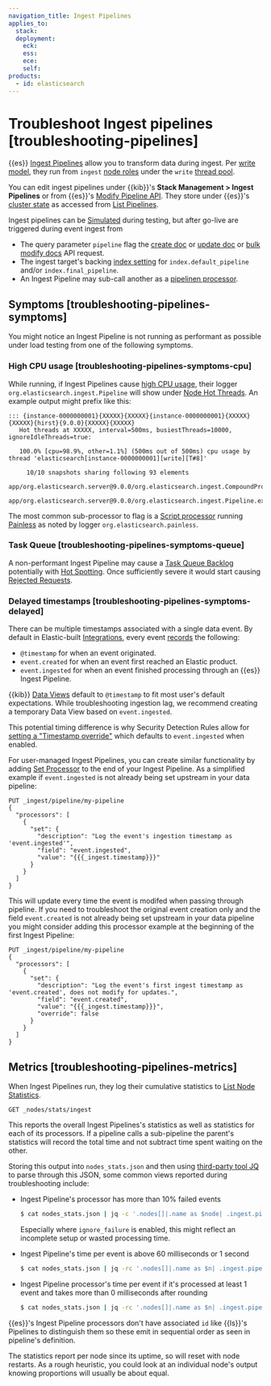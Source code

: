 ```yaml
---
navigation_title: Ingest Pipelines
applies_to:
  stack:
  deployment:
    eck:
    ess:
    ece:
    self:
products:
  - id: elasticsearch
---
```


# Troubleshoot Ingest pipelines [troubleshooting-pipelines]

{{es}} [Ingest Pipelines](https://www.elastic.co/docs/manage-data/ingest/transform-enrich/ingest-pipelines) allow you to transform data during ingest. Per [write model](https://www.elastic.co/docs/deploy-manage/distributed-architecture/reading-and-writing-documents#basic-write-model), they run from `ingest` [node roles](https://www.elastic.co/docs/deploy-manage/distributed-architecture/clusters-nodes-shards/node-roles) under the `write` [thread pool](https://www.elastic.co/docs/reference/elasticsearch/configuration-reference/thread-pool-settings).

You can edit ingest pipelines under {{kib}}'s **Stack Management > Ingest Pipelines** or from {{es}}'s [Modify Pipeline API](https://www.elastic.co/docs/api/doc/elasticsearch/operation/operation-ingest-put-pipeline). They store under {{es}}'s [cluster state](https://www.elastic.co/docs/api/doc/elasticsearch/operation/operation-cluster-state) as accessed from [List Pipelines](https://www.elastic.co/docs/api/doc/elasticsearch/operation/operation-ingest-get-pipeline).

Ingest pipelines can be [Simulated](https://www.elastic.co/docs/api/doc/elasticsearch/operation/operation-ingest-simulate) during testing, but after go-live are triggered during event ingest from

* The query parameter `pipeline` flag the [create doc](https://www.elastic.co/docs/api/doc/elasticsearch/operation/operation-create) or [update doc](https://www.elastic.co/docs/api/doc/elasticsearch/operation/operation-update_) or [bulk modify docs](https://www.elastic.co/docs/api/doc/elasticsearch/operation/operation-bulk) API request.
* The ingest target's backing [index setting](https://www.elastic.co/docs/reference/elasticsearch/index-settings/index-modules#dynamic-index-settings) for `index.default_pipeline` and/or `index.final_pipeline`.
* An Ingest Pipeline may sub-call another as a [pipelinen processor](https://www.elastic.co/docs/reference/enrich-processor/pipeline-processor).

## Symptoms [troubleshooting-pipelines-symptoms]

You might notice an Ingest Pipeline is not running as performant as possible under load testing from one of the following symptoms.


### High CPU usage [troubleshooting-pipelines-symptoms-cpu]

While running, if Ingest Pipelines cause [high CPU usage](https://www.elastic.co/docs/troubleshoot/elasticsearch/high-cpu-usage), their logger `org.elasticsearch.ingest.Pipeline` will show under [Node Hot Threads](https://www.elastic.co/docs/api/doc/elasticsearch/operation/operation-nodes-hot-threads). An example output might prefix like this:

```text
::: {instance-0000000001}{XXXXX}{XXXXX}{instance-0000000001}{XXXXX}{XXXXX}{hirst}{9.0.0}{XXXXX}{XXXXX}
   Hot threads at XXXXX, interval=500ms, busiestThreads=10000, ignoreIdleThreads=true:

   100.0% [cpu=98.9%, other=1.1%] (500ms out of 500ms) cpu usage by thread 'elasticsearch[instance-0000000001][write][T#8]'

     10/10 snapshots sharing following 93 elements
       app/org.elasticsearch.server@9.0.0/org.elasticsearch.ingest.CompoundProcessor.execute(CompoundProcessor.java:145)
       app/org.elasticsearch.server@9.0.0/org.elasticsearch.ingest.Pipeline.execute(Pipeline.java:129)
```

The most common sub-processor to flag is a [Script processor](https://www.elastic.co/docs/reference/enrich-processor/script-processor) running [Painless](https://www.elastic.co/docs/reference/scripting-languages/painless/painless) as noted by logger `org.elasticsearch.painless`.


### Task Queue [troubleshooting-pipelines-symptoms-queue]

A non-performant Ingest Pipeline may cause a [Task Queue Backlog](https://www.elastic.co/docs/troubleshoot/elasticsearch/task-queue-backlog) potentially with [Hot Spotting](https://www.elastic.co/docs/troubleshoot/elasticsearch/hotspotting). Once sufficiently severe it would start causing [Rejected Requests](https://www.elastic.co/docs/troubleshoot/elasticsearch/rejected-requests#check-rejected-tasks).


### Delayed timestamps [troubleshooting-pipelines-symptoms-delayed]

There can be multiple timestamps associated with a single data event. By default in Elastic-built [Integrations](https://www.elastic.co/docs/reference/integrations), every event [records](https://www.elastic.co/docs/reference/ecs/ecs-principles-implementation#_timestamps) the following:

* `@timestamp` for when an event originated.
* `event.created` for when an event first reached an Elastic product.
* `event.ingested` for when an event finished processing through an {{es}} Ingest Pipeline.

{{kib}} [Data Views](https://www.elastic.co/docs/explore-analyze/find-and-organize/data-views) default to `@timestamp` to fit most user's default expectations. While troubleshooting ingestion lag, we recommend creating a temporary Data View based on `event.ingested`. 

This potential timing difference is why Security Detection Rules allow for [setting a "Timestamp override"](https://www.elastic.co/docs/troubleshoot/security/detection-rules#troubleshoot-ingestion-pipeline-delay) which defaults to `event.ingested` when enabled.

For user-managed Ingest Pipelines, you can create similar functionality by adding [Set Processor](https://www.elastic.co/docs/reference/enrich-processor/set-processor) to the end of your Ingest Pipeline. As a simplified example if `event.ingested` is not already being set upstream in your data pipeline:

```console
PUT _ingest/pipeline/my-pipeline
{
  "processors": [
    {
      "set": {
        "description": "Log the event's ingestion timestamp as 'event.ingested'",
        "field": "event.ingested",
        "value": "{{{_ingest.timestamp}}}"
      }
    }
  ]
}
```

This will update every time the event is modifed when passing through pipeline. If you need to troubleshoot the original event creation only and the field `event.created` is not already being set upstream in your data pipeline you might consider adding this processor example at the beginning of the first Ingest Pipeline:

```console
PUT _ingest/pipeline/my-pipeline
{
  "processors": [
    {
      "set": {
        "description": "Log the event's first ingest timestamp as 'event.created', does not modify for updates.",
        "field": "event.created",
        "value": "{{{_ingest.timestamp}}}",
        "override": false
      }
    }
  ]
}
```


## Metrics [troubleshooting-pipelines-metrics]

When Ingest Pipelines run, they log their cumulative statistics to [List Node Statistics](https://www.elastic.co/docs/api/doc/elasticsearch/operation/operation-nodes-stats). 

```console
GET _nodes/stats/ingest
```

This reports the overall Ingest Pipelines's statistics as well as statistics for each of its processors. If a pipeline calls a sub-pipeline the parent's statistics will record the total time and not subtract time spent waiting on the other. 

Storing this output into `nodes_stats.json` and then using [third-party tool JQ](https://jqlang.github.io/jq/) to parse through this JSON, some common views reported during troubleshooting include:

* Ingest Pipeline's processor has more than 10% failed events

  ```bash
  $ cat nodes_stats.json | jq -c '.nodes[]|.name as $node| .ingest.pipelines|to_entries[]| .key as $pipeline| .value.processors[] | to_entries[]|.key as $process| { pipeline:$pipeline, process:$process, node:$node, total:.value.stats.count, failed:.value.stats.failed, failed_percent:(try (100*.value.stats.failed/.value.stats.count|round) catch 0)}| select(.total>0 and .failed_percent>10)'
  ```

  Especially where `ignore_failure` is enabled, this might reflect an incomplete setup or wasted processing time.

* Ingest Pipeline's time per event is above 60 milliseconds or 1 second

  ```bash
  $ cat nodes_stats.json | jq -rc '.nodes[]|.name as $n| .ingest.pipelines|to_entries[]| .key as $pi|.value| { name:$n, pipeline:$pi, total_count:.count, total_millis:.time_in_millis, total_failed:.failed }| select(.total_count>0)|.+{time_per:(.total_millis/.total_count|round)}|select(.time_per>60)'
  ```

* Ingest Pipeline processor's time per event if it's processed at least 1 event and takes more than 0 milliseconds after rounding

  ```bash
  $ cat nodes_stats.json | jq -rc '.nodes[]|.name as $n| .ingest.pipelines|to_entries[]| .key as $pi|.value.processors[]| to_entries[]|.key as $pr| .value.stats|{ name:$n, pipeline:$pi, processor:$pr, total_count:.count, total_millis:.time_in_millis, total_failed:.failed }|select(.total_count>0)|.+{time_per:(.total_millis/.total_count|round)}|select(.time_per>0)'
  ```

{{es}}'s Ingest Pipeline processors don't have associated `id` like {{ls}}'s Pipelines to distinguish them so these emit in sequential order as seen in pipeline's definition. 

The statistics report per node since its uptime, so will reset with node restarts. As a rough heuristic, you could look at an individual node's output knowing proportions will usually be about equal. 
